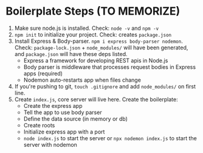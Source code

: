 # Boilerplate Steps (TO MEMORIZE)

1. Make sure node.js is installed. Check: `node -v` and `npm -v`
2. `npm init` to initialize your project. Check: creates `package.json`
3. Install Express & Body-parser. `npm i express body-parser nodemon`. Check: `package-lock.json` + `node_modules/` will have been generated, and `package.json` will have these deps listed.
   - Express a framework for developing REST apis in Node.js
   - Body parser is middleware that processes request bodies in Express apps (required)
   - Nodemon auto-restarts app when files change
4. If you're pushing to git, `touch .gitignore` and add `node_modules/` on first line.
5. Create `index.js`, core server will live here. Create the boilerplate:
   - Create the express app
   - Tell the app to use body parser
   - Define the data source (in memory or db)
   - Create roots
   - Initialize express app with a port
   - `node index.js` to start the server or `npx nodemon index.js` to start the server with nodemon
